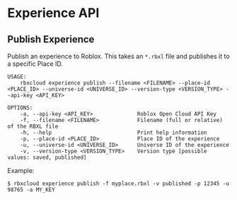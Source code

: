 # Experience API

## Publish Experience
Publish an experience to Roblox. This takes an `*.rbxl` file and publishes it to a specific Place ID.
```
USAGE:
    rbxcloud experience publish --filename <FILENAME> --place-id <PLACE_ID> --universe-id <UNIVERSE_ID> --version-type <VERSION_TYPE> --api-key <API_KEY>

OPTIONS:
    -a, --api-key <API_KEY>              Roblox Open Cloud API Key
    -f, --filename <FILENAME>            Filename (full or relative) of the RBXL file
    -h, --help                           Print help information
    -p, --place-id <PLACE_ID>            Place ID of the experience
    -u, --universe-id <UNIVERSE_ID>      Universe ID of the experience
    -v, --version-type <VERSION_TYPE>    Version type [possible values: saved, published]
```

Example:
```
$ rbxcloud experience publish -f myplace.rbxl -v published -p 12345 -u 98765 -a MY_KEY
```
